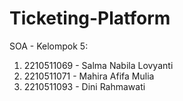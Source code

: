 # Ticketing-Platform
SOA - Kelompok 5:
1. 2210511069 - Salma Nabila Lovyanti
2. 2210511071 - Mahira Afifa Mulia
3. 2210511093 - Dini Rahmawati
